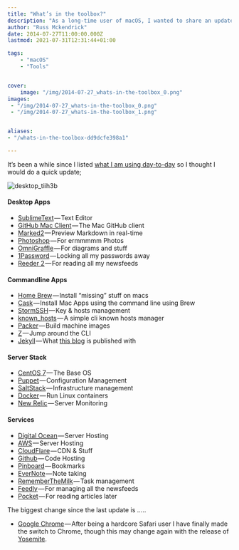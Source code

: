 ```yaml
---
title: "What’s in the toolbox?"
description: "As a long-time user of macOS, I wanted to share an update on the tools and apps that make up my daily tech toolkit. In this post, I'll walk through the desktop applications, command-line tools, server stack, and online services that I rely on to get work done."
author: "Russ Mckendrick"
date: 2014-07-27T11:00:00.000Z
lastmod: 2021-07-31T12:31:44+01:00

tags:
    - "macOS"
    - "Tools"


cover:
    image: "/img/2014-07-27_whats-in-the-toolbox_0.png" 
images:
 - "/img/2014-07-27_whats-in-the-toolbox_0.png"
 - "/img/2014-07-27_whats-in-the-toolbox_1.png"


aliases:
- "/whats-in-the-toolbox-dd9dcfe398a1"

---
```


It’s been a while since I listed [what I am using day-to-day](https://media-glass.es/2013/11/17/stuff-i-use/) so I thought I would do a quick update;

![desktop_tiih3b](/img/2014-07-27_whats-in-the-toolbox_1.png)

#### Desktop Apps

- [SublimeText](http://www.sublimetext.com) — Text Editor
- [GitHub Mac Client](http://mac.github.com) — The Mac GitHub client
- [Marked2](http://marked2app.com/) — Preview Markdown in real-time
- [Photoshop](http://www.photoshop.com/products/photoshop) — For ermmmmm Photos
- [OmniGraffle](https://www.omnigroup.com/omnigraffle) — For diagrams and stuff
- [1Password](https://agilebits.com/onepassword/mac) — Locking all my passwords away
- [Reeder 2](http://reederapp.com/mac/) — For reading all my newsfeeds

#### Commandline Apps

- [Home Brew](http://brew.sh) — Install “missing” stuff on macs
- [Cask](http://caskroom.io/) — Install Mac Apps using the command line using Brew
- [StormSSH](https://github.com/emre/storm) — Key & hosts management
- [known_hosts](https://github.com/markmcconachie/known_hosts) — A simple cli known hosts manager
- [Packer](http://www.packer.io) — Build machine images
- [Z](https://github.com/rupa/z) — Jump around the CLI
- [Jekyll](http://jekyllrb.com/) — What [this blog](https://media-glass.es/2014/01/11/another-new-blog/) is published with

#### Server Stack

- [CentOS 7](http://centos.org) — The Base OS
- [Puppet](http://puppetlabs.com) — Configuration Management
- [SaltStack](http://www.saltstack.com/community/) — Infrastructure management
- [Docker](https://www.docker.com/) — Run Linux containers
- [New Relic](http://newrelic.com) — Server Monitoring

#### Services

- [Digital Ocean](https://www.digitalocean.com/?refcode=52ec4dc3647e) — Server Hosting
- [AWS](http://aws.amazon.com) — Server Hosting
- [CloudFlare](https://www.cloudflare.com) — CDN & Stuff
- [Github](https://github.com/russmckendrick) — Code Hosting
- [Pinboard](https://pinboard.in/) — Bookmarks
- [EverNote](https://www.evernote.com/) — Note taking
- [RememberTheMilk](https://www.rememberthemilk.com/) — Task management
- [Feedly](http://feedly.com/) — For managing all the newsfeeds
- [Pocket](http://getpocket.com/) — For reading articles later

The biggest change since the last update is …..

- [Google Chrome](https://www.google.com/intl/en_uk/chrome/browser/) — After being a hardcore Safari user I have finally made the switch to Chrome, though this may change again with the release of [Yosemite](https://www.apple.com/uk/osx/preview/).
